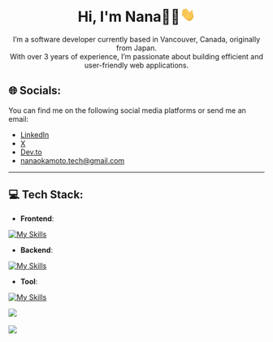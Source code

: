 <div align="center">
  <h1>Hi, I'm Nana👩‍💻<img src="https://github.com/ABSphreak/ABSphreak/blob/master/gifs/Hi.gif" width="30px"></h1>


I’m a software developer currently based in Vancouver, Canada, originally from Japan.  
With over 3 years of experience, I’m passionate about building efficient and user-friendly web applications.<br/>
</div>

## 🌐 Socials:
You can find me on the following social media platforms or send me an email:<br/>
- [LinkedIn](https://www.linkedin.com/in/nana-okamoto-428b58318/)
- [X](https://x.com/na1969na)
- [Dev.to](https://dev.to/na1969na)
- nanaokamoto.tech@gmail.com

---

## 💻 Tech Stack:
- **Frontend**: <br/>

[![My Skills](https://skillicons.dev/icons?i=html,css,js,ts,nodejs,react,nextjs,angular,sass,tailwind,materialui)](https://skillicons.dev)<br/>


- **Backend**: <br/>

[![My Skills](https://skillicons.dev/icons?i=cs,dotnet,postgres,mongodb,supabase)](https://skillicons.dev)<br/>


- **Tool**: <br/>

[![My Skills](https://skillicons.dev/icons?i=postman,git,github,gitlab,aws,vite,visualstudio,vscode)](https://skillicons.dev)<br/>

![](https://github-readme-stats.vercel.app/api/top-langs/?username=na1969na&theme=dark&hide_border=false&include_all_commits=false&count_private=false&layout=compact)

[![](https://visitcount.itsvg.in/api?id=na1969na&icon=0&color=0)](https://visitcount.itsvg.in)
